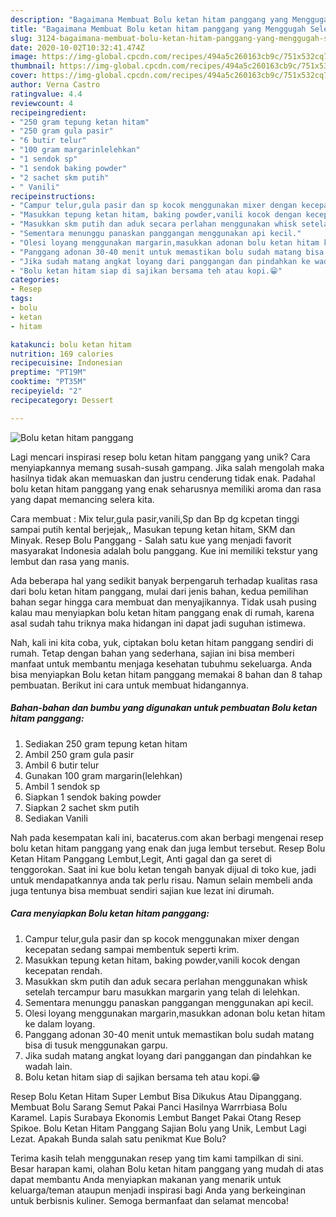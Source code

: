 ```yaml
---
description: "Bagaimana Membuat Bolu ketan hitam panggang yang Menggugah Selera"
title: "Bagaimana Membuat Bolu ketan hitam panggang yang Menggugah Selera"
slug: 3124-bagaimana-membuat-bolu-ketan-hitam-panggang-yang-menggugah-selera
date: 2020-10-02T10:32:41.474Z
image: https://img-global.cpcdn.com/recipes/494a5c260163cb9c/751x532cq70/bolu-ketan-hitam-panggang-foto-resep-utama.jpg
thumbnail: https://img-global.cpcdn.com/recipes/494a5c260163cb9c/751x532cq70/bolu-ketan-hitam-panggang-foto-resep-utama.jpg
cover: https://img-global.cpcdn.com/recipes/494a5c260163cb9c/751x532cq70/bolu-ketan-hitam-panggang-foto-resep-utama.jpg
author: Verna Castro
ratingvalue: 4.4
reviewcount: 4
recipeingredient:
- "250 gram tepung ketan hitam"
- "250 gram gula pasir"
- "6 butir telur"
- "100 gram margarinlelehkan"
- "1 sendok sp"
- "1 sendok baking powder"
- "2 sachet skm putih"
- " Vanili"
recipeinstructions:
- "Campur telur,gula pasir dan sp kocok menggunakan mixer dengan kecepatan sedang sampai membentuk seperti krim."
- "Masukkan tepung ketan hitam, baking powder,vanili kocok dengan kecepatan rendah."
- "Masukkan skm putih dan aduk secara perlahan menggunakan whisk setelah tercampur baru masukkan margarin yang telah di lelehkan."
- "Sementara menunggu panaskan panggangan menggunakan api kecil."
- "Olesi loyang menggunakan margarin,masukkan adonan bolu ketan hitam ke dalam loyang."
- "Panggang adonan 30-40 menit untuk memastikan bolu sudah matang bisa di tusuk menggunakan garpu."
- "Jika sudah matang angkat loyang dari panggangan dan pindahkan ke wadah lain."
- "Bolu ketan hitam siap di sajikan bersama teh atau kopi.😁"
categories:
- Resep
tags:
- bolu
- ketan
- hitam

katakunci: bolu ketan hitam 
nutrition: 169 calories
recipecuisine: Indonesian
preptime: "PT19M"
cooktime: "PT35M"
recipeyield: "2"
recipecategory: Dessert

---
```



![Bolu ketan hitam panggang](https://img-global.cpcdn.com/recipes/494a5c260163cb9c/751x532cq70/bolu-ketan-hitam-panggang-foto-resep-utama.jpg)

Lagi mencari inspirasi resep bolu ketan hitam panggang yang unik? Cara menyiapkannya memang susah-susah gampang. Jika salah mengolah maka hasilnya tidak akan memuaskan dan justru cenderung tidak enak. Padahal bolu ketan hitam panggang yang enak seharusnya memiliki aroma dan rasa yang dapat memancing selera kita.

Cara membuat : Mix telur,gula pasir,vanili,Sp dan Bp dg kcpetan tinggi sampai putih kental berjejak,, Masukan tepung ketan hitam, SKM dan Minyak. Resep Bolu Panggang - Salah satu kue yang menjadi favorit masyarakat Indonesia adalah bolu panggang. Kue ini memiliki tekstur yang lembut dan rasa yang manis.

Ada beberapa hal yang sedikit banyak berpengaruh terhadap kualitas rasa dari bolu ketan hitam panggang, mulai dari jenis bahan, kedua pemilihan bahan segar hingga cara membuat dan menyajikannya. Tidak usah pusing kalau mau menyiapkan bolu ketan hitam panggang enak di rumah, karena asal sudah tahu triknya maka hidangan ini dapat jadi suguhan istimewa.


Nah, kali ini kita coba, yuk, ciptakan bolu ketan hitam panggang sendiri di rumah. Tetap dengan bahan yang sederhana, sajian ini bisa memberi manfaat untuk membantu menjaga kesehatan tubuhmu sekeluarga. Anda bisa menyiapkan Bolu ketan hitam panggang memakai 8 bahan dan 8 tahap pembuatan. Berikut ini cara untuk membuat hidangannya.

<!--inarticleads1-->

##### Bahan-bahan dan bumbu yang digunakan untuk pembuatan Bolu ketan hitam panggang:

1. Sediakan 250 gram tepung ketan hitam
1. Ambil 250 gram gula pasir
1. Ambil 6 butir telur
1. Gunakan 100 gram margarin(lelehkan)
1. Ambil 1 sendok sp
1. Siapkan 1 sendok baking powder
1. Siapkan 2 sachet skm putih
1. Sediakan  Vanili


Nah pada kesempatan kali ini, bacaterus.com akan berbagi mengenai resep bolu ketan hitam panggang yang enak dan juga lembut tersebut. Resep Bolu Ketan Hitam Panggang Lembut,Legit, Anti gagal dan ga seret di tenggorokan. Saat ini kue bolu ketan tengah banyak dijual di toko kue, jadi untuk mendapatkannya anda tak perlu risau. Namun selain membeli anda juga tentunya bisa membuat sendiri sajian kue lezat ini dirumah. 

<!--inarticleads2-->

##### Cara menyiapkan Bolu ketan hitam panggang:

1. Campur telur,gula pasir dan sp kocok menggunakan mixer dengan kecepatan sedang sampai membentuk seperti krim.
1. Masukkan tepung ketan hitam, baking powder,vanili kocok dengan kecepatan rendah.
1. Masukkan skm putih dan aduk secara perlahan menggunakan whisk setelah tercampur baru masukkan margarin yang telah di lelehkan.
1. Sementara menunggu panaskan panggangan menggunakan api kecil.
1. Olesi loyang menggunakan margarin,masukkan adonan bolu ketan hitam ke dalam loyang.
1. Panggang adonan 30-40 menit untuk memastikan bolu sudah matang bisa di tusuk menggunakan garpu.
1. Jika sudah matang angkat loyang dari panggangan dan pindahkan ke wadah lain.
1. Bolu ketan hitam siap di sajikan bersama teh atau kopi.😁


Resep Bolu Ketan Hitam Super Lembut Bisa Dikukus Atau Dipanggang. Membuat Bolu Sarang Semut Pakai Panci Hasilnya Warrrbiasa Bolu Karamel. Lapis Surabaya Ekonomis Lembut Banget Pakai Otang Resep Spikoe. Bolu Ketan Hitam Panggang Sajian Bolu yang Unik, Lembut Lagi Lezat. Apakah Bunda salah satu penikmat Kue Bolu? 

Terima kasih telah menggunakan resep yang tim kami tampilkan di sini. Besar harapan kami, olahan Bolu ketan hitam panggang yang mudah di atas dapat membantu Anda menyiapkan makanan yang menarik untuk keluarga/teman ataupun menjadi inspirasi bagi Anda yang berkeinginan untuk berbisnis kuliner. Semoga bermanfaat dan selamat mencoba!
